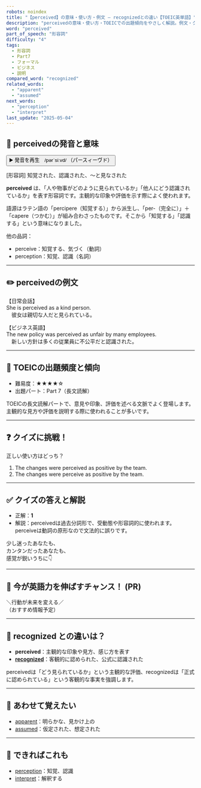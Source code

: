 ```yaml
---
robots: noindex
title: "【perceived】の意味・使い方・例文 ― recognizedとの違い【TOEIC英単語】"
description: "perceivedの意味・使い方・TOEICでの出題傾向をやさしく解説。例文・クイズ付きでrecognizedとの違いもわかりやすく学べます。"
word: "perceived"
part_of_speech: "形容詞"
difficulty: "4"
tags:
  - 形容詞
  - Part7
  - フォーマル
  - ビジネス
  - 説明
compared_word: "recognized"
related_words:
  - "apparent"
  - "assumed"
next_words:
  - "perception"
  - "interpret"
last_update: "2025-05-04"
---
```


## 🔰 perceivedの発音と意味

<button class="play-audio" onclick="playTTS('perceived')">
  <span class="play-audio-main">
    ▶️ 発音を再生　/pərˈsiːvd/
  </span>
  <span class="play-audio-sub">
    （パースィーヴド）
  </span>
</button>

[形容詞] 知覚された、認識された、～と見なされた

**perceived** は、「人や物事がどのように見られているか」「他人にどう認識されているか」を表す形容詞です。主観的な印象や評価を示す際によく使われます。

語源はラテン語の「percipere（知覚する）」から派生し、「per-（完全に）」＋「capere（つかむ）」が組み合わさったものです。そこから「知覚する」「認識する」という意味になりました。

他の品詞：  
- perceive：知覚する、気づく（動詞）
- perception：知覚、認識（名詞）

---

## ✏️ perceivedの例文

【日常会話】  
She is perceived as a kind person.  
　彼女は親切な人だと見られている。

【ビジネス英語】  
The new policy was perceived as unfair by many employees.  
　新しい方針は多くの従業員に不公平だと認識された。

---

## 🎯 TOEICの出題頻度と傾向

- 難易度：★★★★☆
- 出題パート：Part 7（長文読解）

TOEICの長文読解パートで、意見や印象、評価を述べる文脈でよく登場します。主観的な見方や評価を説明する際に使われることが多いです。

---

## ❓ クイズに挑戦！

正しい使い方はどっち？

1. The changes were perceived as positive by the team.  
2. The changes were perceive as positive by the team.

---

## ✅ クイズの答えと解説

- 正解：**1**
- 解説：perceivedは過去分詞形で、受動態や形容詞的に使われます。perceiveは動詞の原形なので文法的に誤りです。

少し迷ったあなたも、  
カンタンだったあなたも、  
感覚が鋭いうちに👇️

---

## 🚀 今が英語力を伸ばすチャンス！ (PR)

<div class="info-center">
＼行動が未来を変える／<br>  
（おすすめ情報予定）
</div>

---

## 🤔  recognized との違いは？

- **perceived**：主観的な印象や見方、感じ方を表す
- **[recognized](/word/recognized/)**：客観的に認められた、公式に認識された

perceivedは「どう見られているか」という主観的な評価、recognizedは「正式に認められている」という客観的な事実を強調します。

---

## 🧩 あわせて覚えたい

- [apparent](/word/apparent/)：明らかな、見かけ上の
- [assumed](/word/assumed/)：仮定された、想定された

---

## 📖 できればこれも

- [perception](/word/perception/)：知覚、認識
- [interpret](/word/interpret/)：解釈する

<!-- cvid: aid06_bid14 -->
